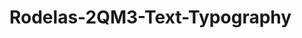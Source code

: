 # Rodelas-2QM3-Text-Typography
<!DOCTYPE html>
<html>
  <head>
    <meta charset="UTF-8">
    <title>Children's Storybook</title>
    <meta name="viewport" content="width=device-width, initial-scale=1.0">
    <style>
      body {
        background-image: url("https://th.bing.com/th/id/OIP.1jNKHtkgUO5kHqD8odccUAHaEK?w=1600&h=900&rs=1&pid=ImgDetMain");
        background-position: center center;
        background-repeat: no-repeat;
        background-attachment: fixed;
        background-size: cover;
      }

      /* General styles */
      body {
        font-family: Arial, sans-serif;
        font-size: 16px;
        line-height: 1.5;
        color: #333;
        margin: 0;
        padding: 0;
      }

      header {
        background-color: #4CAF50;
        color: #f17807;
        padding: 1rem;
        display: flex;
        justify-content: space-between;
        align-items: center;
      }

      nav ul {
        list-style: none;
        margin: 0;
        padding: 0;
        display: flex;
      }

      nav ul li {
        margin-right: 1rem;
      }

      nav ul li a {
        color: #fff;
        text-decoration: none;
        padding: 0.5rem;
        border-radius: 5px;
      }

      nav ul li a:hover {
        background-color: #3e8e41;
      }

      main {
        max-width: 800px;
        margin: 2rem auto;
        padding: 2rem;
        text-align: center;
      }

      footer {
        background-color: #333;
        color: #fff;
        padding: 1rem;
        text-align: center;
      }

      /* Story section styles */
      #story {
        margin: 2rem auto;
        padding: 2rem;
        background-color: #f9f9f9;
        border-radius: 5px;
        box-shadow: 0 2px 5px rgba(0, 0, 0, 0.1);
      }

      #story h2 {
        margin-top: 0;
      }

      #story img {
        max-width: 100%;
        height: auto;
        border-radius: 5px;
        margin-bottom: 1rem;
      }

      .button {
        display: inline-block;
        background-color: #4CAF50;
        color: #fff;
        padding: 0.5rem 1rem;
        border-radius: 5px;
        text-decoration: none;
        margin-top: 2rem;
        transition: background-color 0.3s;
      }

      .button:hover {
        background-color: #3e8e41;
      }
    </style>
  </head>
  <body>
    <header>
      <nav>
        <ul>
          <li><a href="#story">Story</a></li>
        </ul>
      </nav>
    </header>
    <main>
      <h1>Welcome to the Children's Storybook!</h1>
      <p>Join Sparky the Brave Bunny on a daring adventure through the forest, where courage, friendship, and kindness reign supreme! 🐰🌲✨.</p>
      <a href="#story" class="button">Start Reading</a>
      <section id="story">
        <h2>The Adventures of Sparky the Brave Bunny</h2>
        <img src="https://i.ytimg.com/vi/f0SO-o5Q8T4/hqdefault.jpg" alt="https://ik.imagekit.io/storybird/images/6677506e-a67f-4069-97f3-6cbc65e6f27d/0_110380743.webp">
        <p>Once upon a time, in a cozy little burrow nestled in the heart of the forest, there lived a small bunny named Sparky. Sparky was no ordinary bunny. He was brave, curious, and always eager for adventure..</p>
        <p>One sunny morning, as Sparky hopped outside to play, he stumbled upon a mysterious path leading deep into the forest. Without hesitation, Sparky decided to follow it. Along the way, he met many new friends, including a wise old owl, a mischievous squirrel, and a friendly fox..</p>
        <img src="https://ik.imagekit.io/storybird/images/6677506e-a67f-4069-97f3-6cbc65e6f27d/2_182432198.webp" alt="https://ik.imagekit.io/storybird/images/6677506e-a67f-4069-97f3-6cbc65e6f27d/3_384297279.webp">
        <p>As they journeyed together, they encountered all sorts of obstacles. From crossing a rickety bridge over a bubbling brook to navigating through a dark and spooky cave, Sparky and his friends faced each challenge with courage and determination..</p>
        <p>But their biggest adventure came when they stumbled upon a hidden treasure chest buried beneath a towering oak tree. With excitement in their hearts, they worked together to unlock the chest, uncovering sparkling jewels and shimmering gold coins inside..</p>
        <img src="https://ik.imagekit.io/storybird/images/6677506e-a67f-4069-97f3-6cbc65e6f27d/5_601243933.webp">
        <p>However, their joy was short-lived when they realized the chest belonged to a grumpy old bear who lived nearby. The bear emerged from his den, roaring angrily at the intruders. But Sparky, remembering the lessons of bravery and kindness he had learned on his journey, stepped forward and offered the bear some of the treasure as a peace offering..</p>
        <p>To their surprise, the bear's gruff exterior softened, and a smile spread across his face. He accepted Sparky's offer and even invited them to share some honey from his beehive..</p>
        <p>With their newfound friendship, Sparky and his friends returned home, their hearts full of joy and their minds brimming with tales of their daring adventure. .</p>
        <p>And from that day on, Sparky the Brave Bunny became known throughout the forest as a hero, inspiring others to be brave, kind, and adventurous, just like him..</p>
        <p>END OF THE STORY.</p>
        <p>ELEZAR JAY E. RODELAS</p>
        <p>BSCS 1-1</p>
      </section>
    </main>
    <footer>
      <p>© 2024 Children's Storybook</p>
    </footer>
  </body>
</html>
